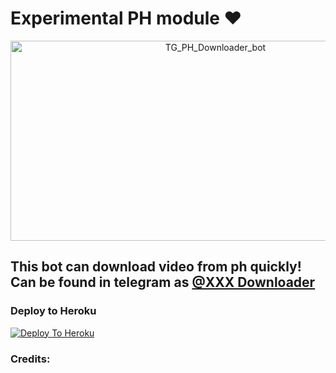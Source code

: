 # Experimental PH module ❤

<p align="center">
<img src="https://socialify.git.ci/OfficialBawwa/TG_PH_Downloader_bot/image?description=1&descriptionEditable=Bella%27s%20%20Experimental%20PH%20module%20%E2%9D%A4%0A&font=KoHo&forks=1&issues=1&language=1&owner=1&pattern=Overlapping%20Hexagons&pulls=1&stargazers=1&theme=Dark" alt="TG_PH_Downloader_bot" width="640" height="320" />
</p>

## This bot can download video from ph quickly! Can be found in telegram as [@XXX Downloader](https://t.me/PeriOfiGPeeksTango)

### Deploy to Heroku

[![Deploy To Heroku](https://www.herokucdn.com/deploy/button.svg)](https://heroku.com/deploy?template=https://github.com/TheOnlyMrLucifer/YoutubeDLByLucifer2)

### Credits: